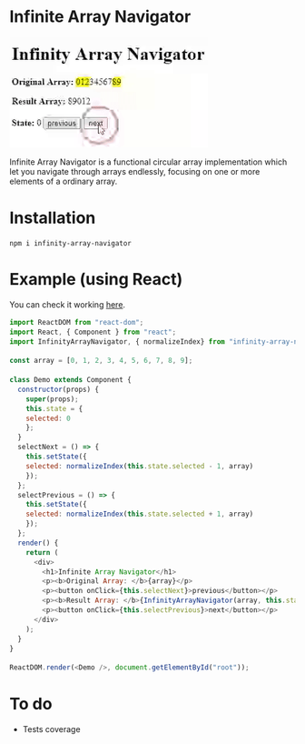 # Infinite Array Navigator

![](./example.gif)

Infinite Array Navigator is a functional circular array implementation which let you navigate through arrays endlessly, focusing on one or more elements of a ordinary array.

# Installation
```
npm i infinity-array-navigator
```

# Example (using React)
You can check it working [here](https://codesandbox.io/s/kw24x9zzzv).

```javascript
import ReactDOM from "react-dom";
import React, { Component } from "react";
import InfinityArrayNavigator, { normalizeIndex} from "infinity-array-navigator";

const array = [0, 1, 2, 3, 4, 5, 6, 7, 8, 9];

class Demo extends Component {
  constructor(props) {
    super(props);
    this.state = {
    selected: 0
    };
  }
  selectNext = () => {
    this.setState({
    selected: normalizeIndex(this.state.selected - 1, array)
    });
  };
  selectPrevious = () => {
    this.setState({
    selected: normalizeIndex(this.state.selected + 1, array)
    });
  };
  render() {
    return (
      <div>
        <h1>Infinite Array Navigator</h1>
        <p><b>Original Array: </b>{array}</p>
        <p><button onClick={this.selectNext}>previous</button></p>
        <p><b>Result Array: </b>{InfinityArrayNavigator(array, this.state.selected, 2)}</p>
        <p><button onClick={this.selectPrevious}>next</button></p>
      </div>
    );
  }
}

ReactDOM.render(<Demo />, document.getElementById("root"));
```

# To do
- Tests coverage
